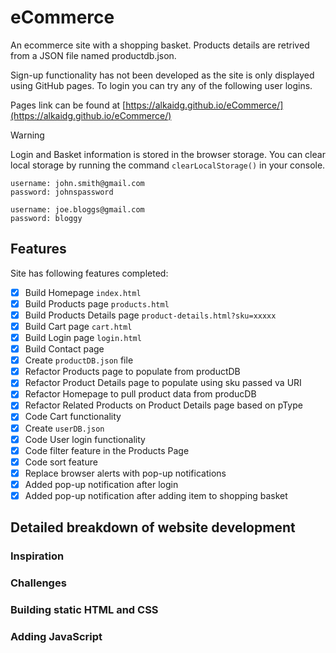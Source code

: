 # eCommerce
An ecommerce site with a shopping basket. Products details are retrived from a JSON file named productdb.json.

Sign-up functionality has not been developed as the site is only displayed using GitHub pages. To login you can try any of the following  user logins.

Pages link can be found at [https://alkaidg.github.io/eCommerce/](https://alkaidg.github.io/eCommerce/)

> [!WARNING]
> Login and Basket information is stored in the browser storage. You can clear local storage by running the command `clearLocalStorage()` in your console.

```
username: john.smith@gmail.com
password: johnspassword
```
```
username: joe.bloggs@gmail.com
password: bloggy
```

## Features
Site has following features completed:
- [x] Build Homepage `index.html`
- [x] Build Products page `products.html`
- [x] Build Products Details page `product-details.html?sku=xxxxx`
- [x] Build Cart page `cart.html`
- [x] Build Login page `login.html`
- [x] Build Contact page
- [x] Create `productDB.json` file
- [x] Refactor Products page to populate from productDB
- [x] Refactor Product Details page to populate using sku passed va URI
- [x] Refactor Homepage to pull product data from producDB
- [x] Refactor Related Products on Product Details page based on pType
- [x] Code Cart functionality
- [x] Create `userDB.json`
- [x] Code User login functionality
- [x] Code filter feature in the Products Page
- [x] Code sort feature
- [x] Replace browser alerts with pop-up notifications
- [x] Added pop-up notification after login
- [x] Added pop-up notification after adding item to shopping basket

## Detailed breakdown of website development

### Inspiration

### Challenges

### Building static HTML and CSS

### Adding JavaScript